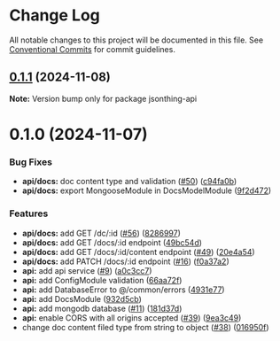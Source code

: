 # Change Log

All notable changes to this project will be documented in this file.
See [Conventional Commits](https://conventionalcommits.org) for commit guidelines.

## [0.1.1](https://github.com/lharti/jsonthing/compare/jsonthing-api@0.1.0...jsonthing-api@0.1.1) (2024-11-08)

**Note:** Version bump only for package jsonthing-api





# 0.1.0 (2024-11-07)


### Bug Fixes

* **api/docs:** doc content type and validation ([#50](https://github.com/lharti/jsonthing/issues/50)) ([c94fa0b](https://github.com/lharti/jsonthing/commit/c94fa0b5a196e3d6f31747f0168530182c688505))
* **api/docs:** export MongooseModule in DocsModelModule ([9f2d472](https://github.com/lharti/jsonthing/commit/9f2d4723c4292340fc3ba28589b4e09611e58ecc))


### Features

* **api/docs:** add GET /dc/:id ([#56](https://github.com/lharti/jsonthing/issues/56)) ([8286997](https://github.com/lharti/jsonthing/commit/8286997a6baa42b6d75fbd0c4ba654717a6635ec))
* **api/docs:** add GET /docs/:id endpoint ([49bc54d](https://github.com/lharti/jsonthing/commit/49bc54d50d7b010f61a773254b446ea9a8e90754))
* **api/docs:** add GET /docs/:id/content endpoint ([#49](https://github.com/lharti/jsonthing/issues/49)) ([20e4a54](https://github.com/lharti/jsonthing/commit/20e4a54eff0bc0ef280f717806158d8f729879ba))
* **api/docs:** add PATCH /docs/:id endpoint ([#16](https://github.com/lharti/jsonthing/issues/16)) ([f0a37a2](https://github.com/lharti/jsonthing/commit/f0a37a23c858913d0a5b908838696f44615436fe))
* **api:** add api service ([#9](https://github.com/lharti/jsonthing/issues/9)) ([a0c3cc7](https://github.com/lharti/jsonthing/commit/a0c3cc7b3639a3f8939ecad8c7e4726aa15ff815))
* **api:** add ConfigModule validation ([66aa72f](https://github.com/lharti/jsonthing/commit/66aa72f6acfdbee89cc1a4d29eea2a3a9a928949))
* **api:** add DatabaseError to @/common/errors ([4931e77](https://github.com/lharti/jsonthing/commit/4931e778473f8bdae0c9ce1401c9e0e8361c93b1))
* **api:** add DocsModule ([932d5cb](https://github.com/lharti/jsonthing/commit/932d5cb30c2cf72f657879935b2a0f0a219f5840))
* **api:** add mongodb database ([#11](https://github.com/lharti/jsonthing/issues/11)) ([181d37d](https://github.com/lharti/jsonthing/commit/181d37dae1bf683f8789d5d2b1077af37ceb1b1d))
* **api:** enable CORS with all origins accepted ([#39](https://github.com/lharti/jsonthing/issues/39)) ([9ea3c49](https://github.com/lharti/jsonthing/commit/9ea3c49cd7034017e4cf36231b63a53941a79f4d))
* change doc content filed type from string to object ([#38](https://github.com/lharti/jsonthing/issues/38)) ([016950f](https://github.com/lharti/jsonthing/commit/016950f2cbc0e36bfc574301127ce68aba51b69f))
